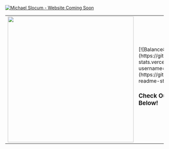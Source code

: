 [![Michael Slocum - Website Coming Soon](https://i.imgur.com/FMUZWWB.jpg)](https://twitter.com/Balance__8)

<table border="0" cellspacing="0" cellpadding="0">
  <tr>
    <td style="border: 0";>
      <img width="400" src="https://i.imgur.com/6eLNqGN.png" />
    </td>
    <td style="border: 0";>
     [![Balance8's GitHub stats](https://github-readme-stats.vercel.app/api?username=Balance8)](https://github.com/Balance8/github-readme-stats)
      <h3>Check Out My Pinned Projects Below!</h3>
      <!-- <ul>
        <li>
          🐦 <a href="https://twitter.com/colbyfayock">Follow me on Twitter</a>
        </li>
        <li>
          📺 <a href="https://www.youtube.com/colbyfayock?sub_confirmation=1">Subscribe on Youtube</a>
        </li>
        <li>
          🎥 <a href="https://www.twitch.tv/colbyfayock">Follow on Twitch</a>
        </li>
        <li>
          📬 <a href="https://colbyfayock.com/newsletter">Get fresh content straight to your inbox</a>
        </li>
      </ul> -->
    </td>
  </tr>
</table>
